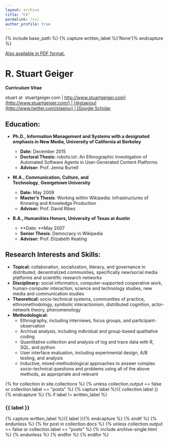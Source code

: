```yaml
---
layout: archive
title: "CV"
permalink: /cv/
author_profile: true
---
```


{% include base_path %}
{% capture written_label %}'None'{% endcapture %}

[Also available in PDF format.](http://www.stuartgeiger.com/geiger-cv-apr2013.pdf)

# **R. Stuart Geiger**

**Curriculum Vitae**

stuart at  stuartgeiger.com | [http://www.stuartgeiger.com](http://www.stuartgeiger.com/) | [@staeiou](http://www.twitter.com/staeiou) | [Google Scholar](http://is.gd/geiger_cites)

## Education:

* **Ph.D., Information Management and Systems with a designated emphasis in New Media, University of California at Berkeley**
    * **Date:** December 2015
    * **Doctoral Thesis:** robots.txt: An Ethnographic Investigation of Automated Software Agents in User-Generated Content Platforms
    * **Advisor:** Prof. Jenna Burrell

* **M.A., Communication, Culture, and Technology**, **Georgetown University**
    * **Date:** May 2009
    * **Master’s Thesis**: Working within Wikipedia: Infrastructures of Knowing and Knowledge Production
    * **Advisor:** Prof. David Ribes

* **B.A., Humanities Honors, University of Texas at Austin**
    * **Date: **May 2007
    * **Senior Thesis**: Democracy in Wikipedia
    * **Advisor:** Prof. Elizabeth Keating

## Research Interests and Skills:

* **Topical:** collaboration, socialization, literacy, and governance in distributed, decentralized communities, specifically new/social media platforms and scientific research networks
* **Disciplinary:** social informatics, computer-supported cooperative work, human-computer interaction, science and technology studies, new media and communication studies
* **Theoretical:** socio-technical systems, communities of practice, ethnomethodology, symbolic interactionism, distributed cognition, actor-network theory, phenomenology
* **Methodological:**
    * Ethnography, including interviews, focus groups, and participant-observation
    * Archival analysis, including individual and group-based qualitative coding
    * Quantitative collection and analysis of log and trace data with R, SQL, and python
    * User interface evaluation, including experimental design, A/B testing, and analysis
    * Inductive, mixed-methodological approaches to answer complex socio-technical questions and problems using all of the above methods, as appropriate and relevant

{% for collection in site.collections %}
  {% unless collection.output == false or collection.label == "posts" %}
    {% capture label %}{{ collection.label }}{% endcapture %}
    {% if label != written_label %}
      <h3 id="{{ label | slugify }}" class="archive__subtitle">{{ label }}</h3>
      {% capture written_label %}{{ label }}{% endcapture %}
    {% endif %}
  {% endunless %}
  {% for post in collection.docs %}
    {% unless collection.output == false or collection.label == "posts" %}
      {% include archive-single.html %}
    {% endunless %}
  {% endfor %}
{% endfor %}
